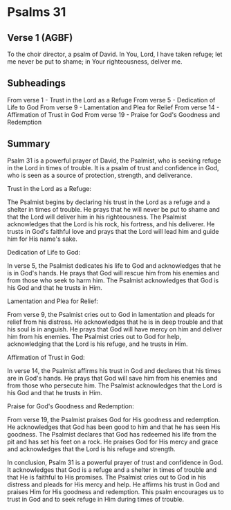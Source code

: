 # Psalms 31

## Verse 1 (AGBF)

To the choir director, a psalm of David. In You, Lord, I have taken refuge; let me never be put to shame; in Your righteousness, deliver me.

## Subheadings

From verse 1 - Trust in the Lord as a Refuge
From verse 5 - Dedication of Life to God
From verse 9 - Lamentation and Plea for Relief
From verse 14 - Affirmation of Trust in God
From verse 19 - Praise for God's Goodness and Redemption

## Summary

Psalm 31 is a powerful prayer of David, the Psalmist, who is seeking refuge in the Lord in times of trouble. It is a psalm of trust and confidence in God, who is seen as a source of protection, strength, and deliverance.

Trust in the Lord as a Refuge:

The Psalmist begins by declaring his trust in the Lord as a refuge and a shelter in times of trouble. He prays that he will never be put to shame and that the Lord will deliver him in his righteousness. The Psalmist acknowledges that the Lord is his rock, his fortress, and his deliverer. He trusts in God's faithful love and prays that the Lord will lead him and guide him for His name's sake.

Dedication of Life to God:

In verse 5, the Psalmist dedicates his life to God and acknowledges that he is in God's hands. He prays that God will rescue him from his enemies and from those who seek to harm him. The Psalmist acknowledges that God is his God and that he trusts in Him.

Lamentation and Plea for Relief:

From verse 9, the Psalmist cries out to God in lamentation and pleads for relief from his distress. He acknowledges that he is in deep trouble and that his soul is in anguish. He prays that God will have mercy on him and deliver him from his enemies. The Psalmist cries out to God for help, acknowledging that the Lord is his refuge, and he trusts in Him.

Affirmation of Trust in God:

In verse 14, the Psalmist affirms his trust in God and declares that his times are in God's hands. He prays that God will save him from his enemies and from those who persecute him. The Psalmist acknowledges that the Lord is his God and that he trusts in Him.

Praise for God's Goodness and Redemption:

From verse 19, the Psalmist praises God for His goodness and redemption. He acknowledges that God has been good to him and that he has seen His goodness. The Psalmist declares that God has redeemed his life from the pit and has set his feet on a rock. He praises God for His mercy and grace and acknowledges that the Lord is his refuge and strength.

In conclusion, Psalm 31 is a powerful prayer of trust and confidence in God. It acknowledges that God is a refuge and a shelter in times of trouble and that He is faithful to His promises. The Psalmist cries out to God in his distress and pleads for His mercy and help. He affirms his trust in God and praises Him for His goodness and redemption. This psalm encourages us to trust in God and to seek refuge in Him during times of trouble.